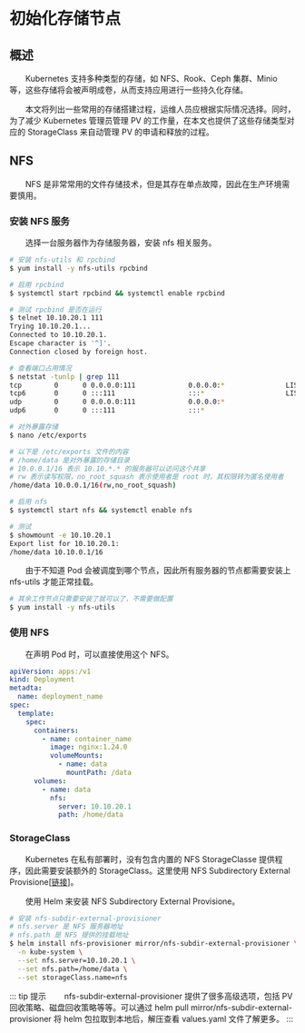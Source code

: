 # 初始化存储节点
## 概述
&emsp;&emsp;Kubernetes 支持多种类型的存储，如 NFS、Rook、Ceph 集群、Minio 等，这些存储将会被声明成卷，从而支持应用进行一些持久化存储。

&emsp;&emsp;本文将列出一些常用的存储搭建过程，运维人员应根据实际情况选择。同时，为了减少 Kubernetes 管理员管理 PV 的工作量，在本文也提供了这些存储类型对应的 StorageClass 来自动管理 PV 的申请和释放的过程。

## NFS
&emsp;&emsp;NFS 是非常常用的文件存储技术，但是其存在单点故障，因此在生产环境需要慎用。

### 安装 NFS 服务
&emsp;&emsp;选择一台服务器作为存储服务器，安装 nfs 相关服务。

```bash
# 安装 nfs-utils 和 rpcbind
$ yum install -y nfs-utils rpcbind

# 启用 rpcbind
$ systemctl start rpcbind && systemctl enable rpcbind

# 测试 rpcbind 是否在运行
$ telnet 10.10.20.1 111
Trying 10.10.20.1...
Connected to 10.10.20.1.
Escape character is '^]'.
Connection closed by foreign host.

# 查看端口占用情况
$ netstat -tunlp | grep 111
tcp        0      0 0.0.0.0:111             0.0.0.0:*               LISTEN      2473/rpcbind        
tcp6       0      0 :::111                  :::*                    LISTEN      2473/rpcbind        
udp        0      0 0.0.0.0:111             0.0.0.0:*                           2473/rpcbind        
udp6       0      0 :::111                  :::*                                2473/rpcbind

# 对外暴露存储
$ nano /etc/exports

# 以下是 /etc/exports 文件的内容
# /home/data 是对外暴露的存储目录
# 10.0.0.1/16 表示 10.10.*.* 的服务器可以访问这个共享
# rw 表示读写权限，no_root_squash 表示使用者是 root 时，其权限转为匿名使用者
/home/data 10.0.0.1/16(rw,no_root_squash)

# 启用 nfs
$ systemctl start nfs && systemctl enable nfs

# 测试
$ showmount -e 10.10.20.1
Export list for 10.10.20.1:
/home/data 10.10.0.1/16
```

&emsp;&emsp;由于不知道 Pod 会被调度到哪个节点，因此所有服务器的节点都需要安装上 nfs-utils 才能正常挂载。

```bash
# 其余工作节点只需要安装了就可以了，不需要做配置
$ yum install -y nfs-utils
```

### 使用 NFS
&emsp;&emsp;在声明 Pod 时，可以直接使用这个 NFS。

```yaml
apiVersion: apps:/v1
kind: Deployment
metadta:
  name: deployment_name
spec:
  template:
    spec:
      containers:
        - name: container_name
          image: nginx:1.24.0
          volumeMounts:
            - name: data
              mountPath: /data
      volumes:
        - name: data
          nfs:
            server: 10.10.20.1
            path: /home/data
```

### StorageClass
&emsp;&emsp;Kubernetes 在私有部署时，没有包含内置的 NFS StorageClasse 提供程序，因此需要安装额外的 StorageClass。这里使用 NFS Subdirectory External Provisione[[链接](https://github.com/kubernetes-sigs/nfs-subdir-external-provisioner)]。

&emsp;&emsp;使用 Helm 来安装 NFS Subdirectory External Provisione。

```bash
# 安装 nfs-subdir-external-provisioner
# nfs.server 是 NFS 服务器地址
# nfs.path 是 NFS 提供的挂载地址
$ helm install nfs-provisioner mirror/nfs-subdir-external-provisioner \
  -n kube-system \
  --set nfs.server=10.10.20.1 \
  --set nfs.path=/home/data \
  --set storageClass.name=nfs
```

::: tip 提示
&emsp;&emsp;nfs-subdir-external-provisioner 提供了很多高级选项，包括 PV 回收策略、磁盘回收策略等等。可以通过 helm pull mirror/nfs-subdir-external-provisioner 将 helm 包拉取到本地后，解压查看 values.yaml 文件了解更多。
:::